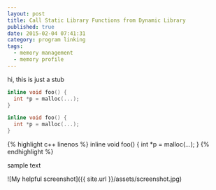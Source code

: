 ```yaml
---
layout: post
title: Call Static Library Functions from Dynamic Library
published: true
date: 2015-02-04 07:41:31
category: program linking
tags:
  - memory management
  - memory profile
---
```


hi, this is just a stub

```c++
inline void foo() {
  int *p = malloc(...);
}
```
~~~c++
inline void foo() {
  int *p = malloc(...);
}
~~~
{% highlight c++ linenos %}
inline void foo() {
  int *p = malloc(...);
}
{% endhighlight %}

sample text

![My helpful screenshot]({{ site.url }}/assets/screenshot.jpg)
